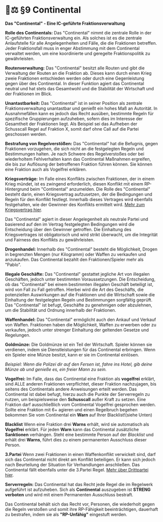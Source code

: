 # 👨⚖ §9 Continental

**Das "Continental" - Eine IC-geführte Fraktionsverwaltung**

**Rolle des Continentals:** Das "Continental" nimmt die zentrale Rolle in der IC-geführten Fraktionsverwaltung ein. Als solches ist es die zentrale Anlaufstelle für alle Angelegenheiten und Fälle, die die Fraktionen betreffen. Jeder Fraktionsfall muss in enger Abstimmung mit dem Continental verwaltet werden, um eine koordinierte und geregelte Fraktionspolitik zu gewährleisten.

**Routenverwaltung:** Das "Continental" besitzt alle Routen und gibt die Verwaltung der Routen an die Fraktion ab. Dieses kann durch einen Krieg zweie Fraktionen entschieden werden oder durch eine Gegenleistung gegen über des Continental. In dieser Funktion agiert das Continental neutral und hat stets das Gesamtwohl und die Stabilität der Wirtschaft und der Fraktionen im Blick.

**Unantastbarkeit:** Das "Continental" ist in seiner Position als zentrale Fraktionsverwaltung unantastbar und genießt ein hohes Maß an Autorität. In Ausnahmefällen kann es jedoch das Recht ausüben, bestimmte Regeln für spezifische Gruppierungen aufzuheben, sofern dies im Interesse der Gesamtheit der Fraktionen liegt. Als Beispiel sei das Aufheben der Schusscall Regel auf Fraktion X, somit darf ohne Call auf die Partei geschossen werden.

**Bestrafung von Regelverstößen:** Das "Continental" hat die Befugnis, gegen Fraktionen vorzugehen, die sich nicht an die festgelegten Regeln und Bestimmungen halten. Je nach Schwere des Regelverstoßes oder bei wiederholtem Fehlverhalten kann das Continental Maßnahmen ergreifen, die bis zur Auflösung der betroffenen Fraktion führen können. Sie können eine Fraktion auch als Vogelfrei erklären.

**Kriegsverträge:** Im Falle eines Konflikts zwischen Fraktionen, der in einem Krieg mündet, ist es zwingend erforderlich, diesen Konflikt mit einem RP-Hintergrund beim "Continental" anzumelden. Die Rolle des "Continental" besteht darin, einen Kriegsvertrag aufzusetzen, der die Bedingungen und Regeln für den Konflikt festlegt. Innerhalb dieses Vertrages wird ebenfalls festgehalten, wie der Gewinner des Konflikts ermittelt wird. [Mehr zum Kriegsvertrag hier](10-kriegsvertrag.md).

Das "Continental" agiert in dieser Angelegenheit als neutrale Partei und basierend auf den im Vertrag festgelegten Bedingungen wird die Entscheidung über den Gewinner getroffen. Die Einhaltung des Kriegsvertrages ist obligatorisch und wird strikt überwacht, um die Integrität und Fairness des Konflikts zu gewährleisten.

**Drogenhandel:** Innerhalb des "Continental" besteht die Möglichkeit, Drogen in begrenzten Mengen (nur Kilogramm) oder Waffen zu verkaufen und anzukaufen. Das Continental bezahlt den Fraktionen/Spieler mehr als "Pablo".

**Illegale Geschäfte:** Das "Continental" gestattet jegliche Art von illegalen Geschäften, jedoch unter bestimmten Voraussetzungen. Die Entscheidung, ob das "Continental" bei einem bestimmten illegalen Geschäft beteiligt ist, wird von Fall zu Fall getroffen. Hierbei wird die Art des Geschäfts, die potenziellen Auswirkungen auf die Fraktionen und die Wirtschaft sowie die Einhaltung der festgelegten Regeln und Bestimmungen sorgfältig geprüft. Das "Continental" ist befugt, Geschäfte zu genehmigen oder abzulehnen, um die Stabilität und Ordnung innerhalb der Fraktionen.

**Waffenhandel:** Das "Continental" ermöglicht auch den Ankauf und Verkauf von Waffen. Fraktionen haben die Möglichkeit, Waffen zu erwerben oder zu verkaufen, jedoch unter strenger Einhaltung der geltenden Gesetze und Regelungen.

**Goldmünze:** Die Goldmünze ist ein Teil der Wirtschaft. Spieler können sie verdienen, indem sie Dienstleistungen für das Continental erbringen. Wenn ein Spieler eine Münze besitzt, kann er sie im Continental einlösen.

_Beispiel: Wenn die Polizei dir auf den Fersen ist, fahre ins Hotel, gib deine Münze ab und genieße es, ein freier Mann zu sein._

**Vogelfrei:** Im Falle, dass das Continental eine Fraktion als **vogelfrei** erklärt, sind ALLE anderen Fraktionen verpflichtet, dieser Fraktion nachzujagen, bis seitens des Continentals andere Anweisungen erteilt werden. Das Continental ist dabei befugt, hierzu auch die Punkte der Serverregeln zu nutzen, um beispielsweise den **Schusscall** außer Kraft zu setzen. Eine Fraktion darf ausschließlich vom Continental Vogelfrei gesprochen werden. Sollte eine Fraktion mit 6+ agieren und einen Regelbruch begehen bekommen Sie vom Continental ein **Warn** auf Ihrer Blacklist!(siehe Unten)

**Blacklist** Wenn eine Fraktion drei **Warns** erhält, wird sie automatisch als **Vogelfrei** erklärt. Für jeden **Warn** kann das Continental zusätzliche **Sanktionen** verhängen. Steht eine bestimmte Person auf der *Blacklist* und erhält drei **Warns**, führt dies zu einem permanenten Ausschluss dieser Person.

**3.Partei** Wenn zwei Fraktionen in einen Waffenkonflikt verwickelt sind, darf sich das Continental nicht direkt am Konflikt beteiligen. Er kann sich jedoch nach Beurteilung der Situation für Verhandlungen anschließen.
Das Continental fällt ebenfalls unter die 3.Partei Regel. [Mehr über Drittpartei hier](../readme/17-3-Partei.md).

**Serverregeln:** Das Continental hat das Recht jede Regel die im Regelwerk aufgeführt ist aufzuheben. Sich als **Continental** auszugeben ist **STRENG verboten** und wird mit einem Permanenten Ausschluss bestraft. 

Das Continental behält sich das Recht vor, Personen, die wiederholt gegen die Regeln verstoßen und somit ihre RP-Fähigkeit beeinträchtigen, dauerhaft zu bestrafen, indem sie als **"RP-Unfähig"** eingestuft werden.